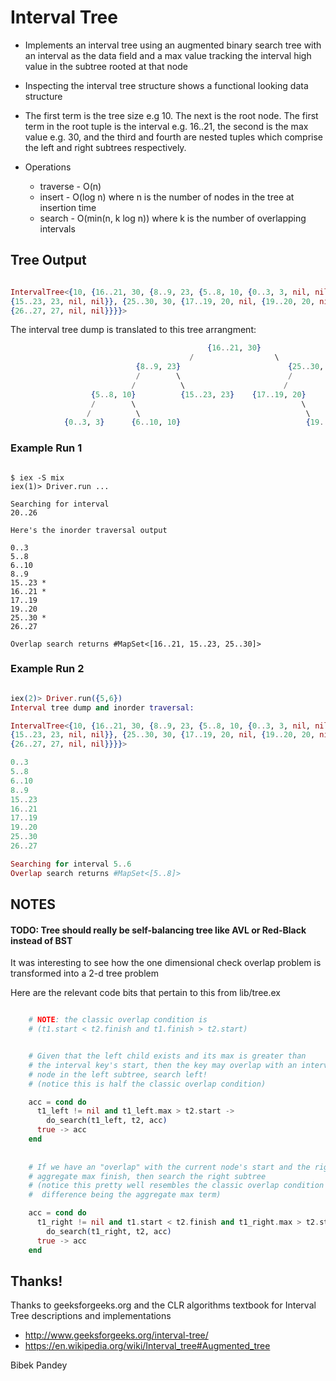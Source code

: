 Interval Tree
=============

* Implements an interval tree using an augmented binary search tree with an interval 
  as the data field and a max value tracking the interval high value in the subtree 
  rooted at that node

* Inspecting the interval tree structure shows a functional looking data structure

* The first term is the tree size e.g 10.  The next is the root node.  The first term in 
  the root tuple is the interval e.g. 16..21, the second is the max value e.g. 30, 
  and the third and fourth are nested tuples which comprise the left and right 
  subtrees respectively.

* Operations
  * traverse - O(n)
  * insert - O(log n) where n is the number of nodes in the tree at insertion time
  * search - O(min(n, k log n)) where k is the number of overlapping intervals


## Tree Output

```elixir

IntervalTree<{10, {16..21, 30, {8..9, 23, {5..8, 10, {0..3, 3, nil, nil}, {6..10, 10, nil, nil}}, 
{15..23, 23, nil, nil}}, {25..30, 30, {17..19, 20, nil, {19..20, 20, nil, nil}}, 
{26..27, 27, nil, nil}}}}>

```

The interval tree dump is translated to this tree arrangment:

```elixir
                                            {16..21, 30}
                                        /                  \
                            {8..9, 23}                        {25..30, 30}
                            /        \                        /          \
                           /          \                      /            \
                  {5..8, 10}          {15..23, 23}    {17..19, 20}        {26..27, 27}
                  /        \                                     \
                 /          \                                     \
            {0..3, 3}      {6..10, 10}                            {19..20, 20}
```

### Example Run 1

```

$ iex -S mix
iex(1)> Driver.run ...

Searching for interval
20..26

Here's the inorder traversal output

0..3
5..8
6..10
8..9
15..23 *
16..21 *
17..19
19..20 
25..30 *
26..27

Overlap search returns #MapSet<[16..21, 15..23, 25..30]>
```

### Example Run 2

```elixir

iex(2)> Driver.run({5,6})
Interval tree dump and inorder traversal:

IntervalTree<{10, {16..21, 30, {8..9, 23, {5..8, 10, {0..3, 3, nil, nil}, {6..10, 10, nil, nil}}, 
{15..23, 23, nil, nil}}, {25..30, 30, {17..19, 20, nil, {19..20, 20, nil, nil}}, 
{26..27, 27, nil, nil}}}}>

0..3
5..8
6..10
8..9
15..23
16..21
17..19
19..20
25..30
26..27

Searching for interval 5..6
Overlap search returns #MapSet<[5..8]>
```

## NOTES

#### TODO: Tree should really be self-balancing tree like AVL or Red-Black instead of BST


It was interesting to see how the one dimensional check overlap problem
is transformed into a 2-d tree problem

Here are the relevant code bits that pertain to this from lib/tree.ex

```elixir

    # NOTE: the classic overlap condition is  
    # (t1.start < t2.finish and t1.finish > t2.start)


    # Given that the left child exists and its max is greater than
    # the interval key's start, then the key may overlap with an interval 
    # node in the left subtree, search left! 
    # (notice this is half the classic overlap condition)

    acc = cond do
      t1_left != nil and t1_left.max > t2.start ->
        do_search(t1_left, t2, acc)
      true -> acc
    end
    
    
    # If we have an "overlap" with the current node's start and the right's
    # aggregate max finish, then search the right subtree
    # (notice this pretty well resembles the classic overlap condition with the 
    #  difference being the aggregate max term)

    acc = cond do
      t1_right != nil and t1.start < t2.finish and t1_right.max > t2.start ->
        do_search(t1_right, t2, acc)
      true -> acc
    end


```


## Thanks!

Thanks to geeksforgeeks.org and the CLR algorithms textbook 
for Interval Tree descriptions and implementations

* http://www.geeksforgeeks.org/interval-tree/
* https://en.wikipedia.org/wiki/Interval_tree#Augmented_tree

Bibek Pandey